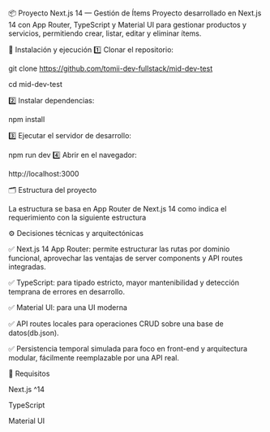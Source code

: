 📦 Proyecto Next.js 14 — Gestión de Ítems
Proyecto desarrollado en Next.js 14 con App Router, TypeScript y Material UI para gestionar productos y servicios, permitiendo crear, listar, editar y eliminar ítems.

🚀 Instalación y ejecución
1️⃣ Clonar el repositorio:

git clone https://github.com/tomii-dev-fullstack/mid-dev-test

cd mid-dev-test

2️⃣ Instalar dependencias:


npm install

3️⃣ Ejecutar el servidor de desarrollo:


npm run dev
4️⃣ Abrir en el navegador:

http://localhost:3000

🗂️ Estructura del proyecto

La estructura se basa en App Router de Next.js 14 como indica el requerimiento con la siguiente estructura

⚙️ Decisiones técnicas y arquitectónicas
  
✅ Next.js 14 App Router: permite estructurar las rutas por dominio funcional, aprovechar las ventajas de server components y API routes integradas.

✅ TypeScript: para tipado estricto, mayor mantenibilidad y detección temprana de errores en desarrollo.

✅ Material UI: para una UI moderna

✅ API routes locales para operaciones CRUD sobre una base de datos(db.json).

✅ Persistencia temporal simulada para foco en front-end y arquitectura modular, fácilmente reemplazable por una API real.

📌 Requisitos

Next.js ^14

TypeScript

Material UI
